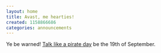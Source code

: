 ```yaml
---
layout: home
title: Avast, me hearties!
created: 1158866686
categories: announcements
---
```

Ye be warned! [Talk like a pirate day](http://talklikeapirate.com/) be the 19th of September.
